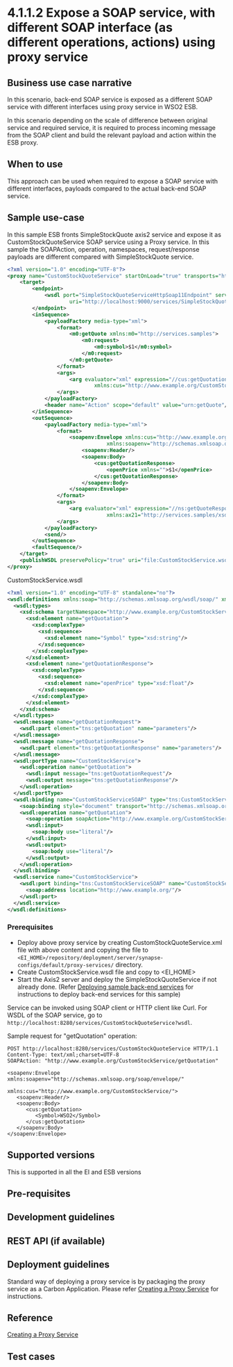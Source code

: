 # 4.1.1.2 Expose a SOAP service, with different SOAP interface (as different operations, actions) using proxy service

## Business use case narrative

In this scenario, back-end SOAP service is exposed as a different SOAP service with different interfaces using proxy 
service in WSO2 ESB.

In this scenario depending on the scale of difference between original service and required service, it is required to 
process incoming message from the SOAP client and build the relevant payload and action within the ESB proxy.

## When to use

This approach can be used when required to expose a SOAP service with different interfaces, payloads compared to the 
 actual back-end SOAP service.

## Sample use-case
In this sample ESB fronts SimpleStockQuote axis2 service and expose it as CustomStockQuoteService SOAP service using a 
Proxy service. In this sample the SOAPAction, operation, namespaces, request/response payloads are different compared with
SimpleStockQuote service.

```xml
<?xml version="1.0" encoding="UTF-8"?>
<proxy name="CustomStockQuoteService" startOnLoad="true" transports="http https" xmlns="http://ws.apache.org/ns/synapse">
    <target>
        <endpoint>
            <wsdl port="SimpleStockQuoteServiceHttpSoap11Endpoint" service="SimpleStockQuoteService" 
                    uri="http://localhost:9000/services/SimpleStockQuoteService?wsdl"/>
        </endpoint>
        <inSequence>
            <payloadFactory media-type="xml">
                <format>
                    <m0:getQuote xmlns:m0="http://services.samples">
                        <m0:request>
                            <m0:symbol>$1</m0:symbol>
                        </m0:request>
                    </m0:getQuote>
                </format>
                <args>
                    <arg evaluator="xml" expression="//cus:getQuotation/Symbol/text()" 
                            xmlns:cus="http://www.example.org/CustomStockService/"/>
                </args>
            </payloadFactory>
            <header name="Action" scope="default" value="urn:getQuote"/>
        </inSequence>
        <outSequence>
            <payloadFactory media-type="xml">
                <format>
                    <soapenv:Envelope xmlns:cus="http://www.example.org/CustomStockService/" 
                                xmlns:soapenv="http://schemas.xmlsoap.org/soap/envelope/">
                        <soapenv:Header/>
                        <soapenv:Body>
                            <cus:getQuotationResponse>
                                <openPrice xmlns="">$1</openPrice>
                            </cus:getQuotationResponse>
                        </soapenv:Body>
                    </soapenv:Envelope>
                </format>
                <args>
                    <arg evaluator="xml" expression="//ns:getQuoteResponse/ns:return/ax21:open/text()" 
                                xmlns:ax21="http://services.samples/xsd" xmlns:ns="http://services.samples"/>
                </args>
            </payloadFactory>
            <send/>
        </outSequence>
        <faultSequence/>
    </target>
    <publishWSDL preservePolicy="true" uri="file:CustomStockService.wsdl"/>
</proxy>
```

CustomStockService.wsdl

```xml
<?xml version="1.0" encoding="UTF-8" standalone="no"?>
<wsdl:definitions xmlns:soap="http://schemas.xmlsoap.org/wsdl/soap/" xmlns:tns="http://www.example.org/CustomStockService/" xmlns:wsdl="http://schemas.xmlsoap.org/wsdl/" xmlns:xsd="http://www.w3.org/2001/XMLSchema" name="CustomStockService" targetNamespace="http://www.example.org/CustomStockService/">
  <wsdl:types>
    <xsd:schema targetNamespace="http://www.example.org/CustomStockService/">
      <xsd:element name="getQuotation">
        <xsd:complexType>
          <xsd:sequence>
            <xsd:element name="Symbol" type="xsd:string"/>
          </xsd:sequence>
        </xsd:complexType>
      </xsd:element>
      <xsd:element name="getQuotationResponse">
        <xsd:complexType>
          <xsd:sequence>
            <xsd:element name="openPrice" type="xsd:float"/>
          </xsd:sequence>
        </xsd:complexType>
      </xsd:element>
    </xsd:schema>
  </wsdl:types>
  <wsdl:message name="getQuotationRequest">
    <wsdl:part element="tns:getQuotation" name="parameters"/>
  </wsdl:message>
  <wsdl:message name="getQuotationResponse">
    <wsdl:part element="tns:getQuotationResponse" name="parameters"/>
  </wsdl:message>
  <wsdl:portType name="CustomStockService">
    <wsdl:operation name="getQuotation">
      <wsdl:input message="tns:getQuotationRequest"/>
      <wsdl:output message="tns:getQuotationResponse"/>
    </wsdl:operation>
  </wsdl:portType>
  <wsdl:binding name="CustomStockServiceSOAP" type="tns:CustomStockService">
    <soap:binding style="document" transport="http://schemas.xmlsoap.org/soap/http"/>
    <wsdl:operation name="getQuotation">
      <soap:operation soapAction="http://www.example.org/CustomStockService/getQuotation"/>
      <wsdl:input>
        <soap:body use="literal"/>
      </wsdl:input>
      <wsdl:output>
        <soap:body use="literal"/>
      </wsdl:output>
    </wsdl:operation>
  </wsdl:binding>
  <wsdl:service name="CustomStockService">
    <wsdl:port binding="tns:CustomStockServiceSOAP" name="CustomStockServiceSOAP">
      <soap:address location="http://www.example.org/"/>
    </wsdl:port>
  </wsdl:service>
</wsdl:definitions>
```

### Prerequisites
* Deploy above proxy service by creating CustomStockQuoteService.xml file with above content and copying the file to 
```<EI_HOME>/repository/deployment/server/synapse-configs/default/proxy-services/``` directory.
* Create CustomStockService.wsdl file and copy to <EI_HOME>
* Start the Axis2 server and deploy the SimpleStockQuoteService if not already done. 
(Refer [Deploying sample back-end services](https://docs.wso2.com/display/EI640/Setting+Up+the+ESB+Samples#SettingUptheESBSamples-Deployingsampleback-endservices) 
for instructions to deploy back-end services for this sample)


Service can be invoked using SOAP client or HTTP client like Curl.
For WSDL of the SOAP service, go to ```http://localhost:8280/services/CustomStockQuoteService?wsdl```. 

Sample request for "getQuotation" operation:
```text
POST http://localhost:8280/services/CustomStockQuoteService HTTP/1.1
Content-Type: text/xml;charset=UTF-8
SOAPAction: "http://www.example.org/CustomStockService/getQuotation"

<soapenv:Envelope xmlns:soapenv="http://schemas.xmlsoap.org/soap/envelope/" 
                                    xmlns:cus="http://www.example.org/CustomStockService/">
   <soapenv:Header/>
   <soapenv:Body>
      <cus:getQuotation>
         <Symbol>WSO2</Symbol>
      </cus:getQuotation>
   </soapenv:Body>
</soapenv:Envelope>
```

## Supported versions
This is supported in all the EI and ESB versions

## Pre-requisites


## Development guidelines


## REST API (if available)


## Deployment guidelines
Standard way of deploying a proxy service is by packaging the proxy service as a Carbon Application. Please refer 
[Creating a Proxy Service](https://docs.wso2.com/display/EI640/Creating+a+Proxy+Service) for instructions.



## Reference
[Creating a Proxy Service](https://docs.wso2.com/display/EI640/Creating+a+Proxy+Service)


## Test cases

